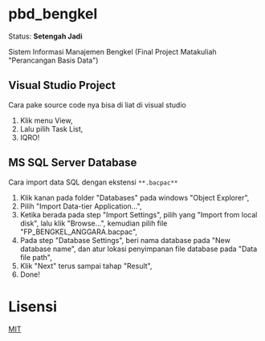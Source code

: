 # pbd_bengkel
Status: **Setengah Jadi**

Sistem Informasi Manajemen Bengkel (Final Project Matakuliah "Perancangan Basis Data")

## Visual Studio Project
Cara pake source code nya bisa di liat di visual studio
1. Klik menu View,
2. Lalu pilih Task List,
3. IQRO!

## MS SQL Server Database
Cara import data SQL dengan ekstensi `**.bacpac**`
1. Klik kanan pada folder "Databases" pada windows "Object Explorer",
2. Pilih "Import Data-tier Application...",
3. Ketika berada pada step "Import Settings", pilih yang "Import from local disk", lalu klik "Browse...", kemudian pilih file "FP_BENGKEL_ANGGARA.bacpac",
4. Pada step "Database Settings", beri nama database pada "New database name", dan atur lokasi penyimpanan file database pada "Data file path",
5. Klik "Next" terus sampai tahap "Result",
6. Done!

# Lisensi
[MIT](https://github.com/anggaranothing/pbd_bengkel/blob/master/LICENSE)
